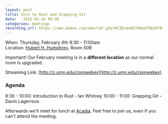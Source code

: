 ```yaml
---
layout: post
title: Inro to Rust and Grepping Git
date:   2016-01-16 09:30
categories: meetings
recording_url: https://umn.webex.com/umn/ldr.php?RCID=de05748edfb828f827a1c67ce3d66573
---
```


When: Thursday, February 4th 9:30 - 11:00am<br />
Location: [Hubert H. Humphrey](http://campusmaps.umn.edu/hubert-h-humphrey-school-public-affairs), Room 50B

Important! Our February meeting is in a **different location** as our normal room is upgraded.

Streaming Link: [http://z.umn.edu/cpmwebex](http://z.umn.edu/cpmwebex)

### Agenda

9:30 - 10:00: Introduction to Rust - Ian Whitney
10:00 - 11:00:	Grepping Git – Davin Lagerroos

Afterwards we'll meet for lunch at [Acadia](http://acadiapub.com/). Feel free to join us, even if you can't attend the meeting.
